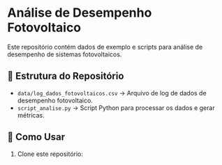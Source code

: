 # Análise de Desempenho Fotovoltaico

Este repositório contém dados de exemplo e scripts para análise de desempenho de sistemas fotovoltaicos.

## 📂 Estrutura do Repositório
- `data/log_dados_fotovoltaicos.csv` → Arquivo de log de dados de desempenho fotovoltaico.
- `script_analise.py` → Script Python para processar os dados e gerar métricas.

## 🚀 Como Usar
1. Clone este repositório:
